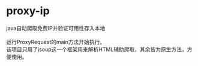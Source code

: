 # proxy-ip
java自动爬取免费IP并验证可用性存入本地<br><br>
运行ProxyRequest的main方法开始执行。<br>
该项目只用了jsoup这一个框架用来解析HTML辅助爬取，其余皆为原生方法，方便使用。